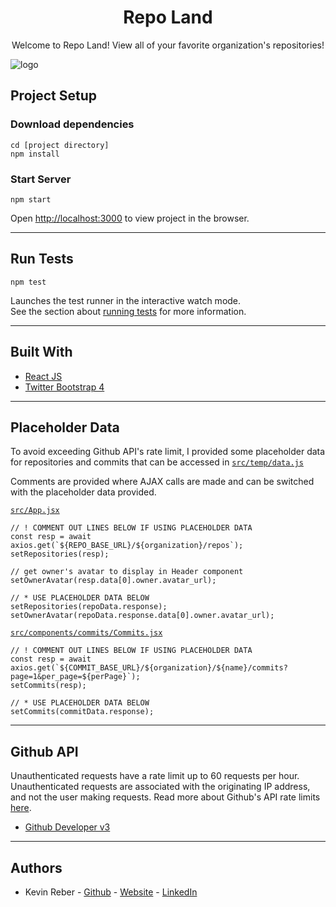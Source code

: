 <h1 align="center">Repo Land </h1>
<p align="center">Welcome to Repo Land! View all of your favorite organization's repositories! </p>
<img src="./gif/repo-land.gif" alt="logo"/>

## Project Setup

### Download dependencies

```
cd [project directory]
npm install
```

### Start Server

```
npm start
```

Open [http://localhost:3000](http://localhost:3000) to view project in the browser.

---

## Run Tests

```
npm test
```

Launches the test runner in the interactive watch mode.<br />
See the section about [running tests](https://facebook.github.io/create-react-app/docs/running-tests) for more information.

---

## Built With

- [React JS](https://github.com/facebook/create-react-app)
- [Twitter Bootstrap 4](https://getbootstrap.com/)

---

## Placeholder Data

To avoid exceeding Github API's rate limit, I provided some placeholder data for repositories and commits that can be accessed in [`src/temp/data.js`](src/temp/data.js) <br/>

Comments are provided where AJAX calls are made and can be switched with the placeholder data provided.

[`src/App.jsx`](src/App.jsx)

```
// ! COMMENT OUT LINES BELOW IF USING PLACEHOLDER DATA
const resp = await axios.get(`${REPO_BASE_URL}/${organization}/repos`);
setRepositories(resp);

// get owner's avatar to display in Header component
setOwnerAvatar(resp.data[0].owner.avatar_url);

// * USE PLACEHOLDER DATA BELOW
setRepositories(repoData.response);
setOwnerAvatar(repoData.response.data[0].owner.avatar_url);
```

[`src/components/commits/Commits.jsx`](src/components/commits/Commits.jsx)

```
// ! COMMENT OUT LINES BELOW IF USING PLACEHOLDER DATA
const resp = await axios.get(`${COMMIT_BASE_URL}/${organization}/${name}/commits?page=1&per_page=${perPage}`);
setCommits(resp);

// * USE PLACEHOLDER DATA BELOW
setCommits(commitData.response);
```

---

## Github API

Unauthenticated requests have a rate limit up to 60 requests per hour. Unauthenticated requests are associated with the originating IP address, and not the user making requests. Read more about Github's API rate limits [here](https://developer.github.com/v3/#rate-limiting).

- [Github Developer v3](https://developer.github.com/v3/)

---

## Authors

- Kevin Reber - [Github](https://github.com/kevinreber) - [Website](https://www.kevinreber.dev/) - [LinkedIn](https://www.linkedin.com/in/kevin-reber/)
